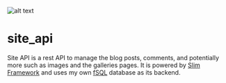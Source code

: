 ![alt text](https://travis-ci.org/sbuberl/site-api.svg?branch=master "Travis Build Result")

# site_api

Site API is a rest API to manage the blog posts, comments, and potentially more such as images and the galleries pages.  It is powered by [Slim Framework](http://www.slimframework.com/) and uses my own [fSQL](https://github.com/sbuberl/fSQL) database as its backend.

